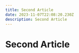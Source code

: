 ```yaml
---
title: Second Article
date: 2023-11-07T22:08:20.230Z
description: Second Article
---
```


# Second Article